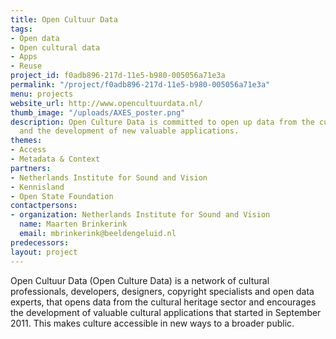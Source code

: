 ```yaml
---
title: Open Cultuur Data
tags:
- Open data
- Open cultural data
- Apps
- Reuse
project_id: f0adb896-217d-11e5-b980-005056a71e3a
permalink: "/project/f0adb896-217d-11e5-b980-005056a71e3a"
menu: projects
website_url: http://www.opencultuurdata.nl/
thumb_image: "/uploads/AXES_poster.png"
description: Open Culture Data is committed to open up data from the cultural sector
  and the development of new valuable applications.
themes:
- Access
- Metadata & Context
partners:
- Netherlands Institute for Sound and Vision
- Kennisland
- Open State Foundation
contactpersons:
- organization: Netherlands Institute for Sound and Vision
  name: Maarten Brinkerink
  email: mbrinkerink@beeldengeluid.nl
predecessors: 
layout: project
---
```


Open Cultuur Data (Open Culture Data) is a network of cultural professionals, developers, designers, copyright specialists and open data experts, that opens data from the cultural heritage sector and encourages the development of valuable cultural applications that started in September 2011. This makes culture accessible in new ways to a broader public.
